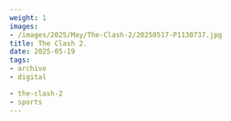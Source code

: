 ```yaml
---
weight: 1
images:
- /images/2025/May/The-Clash-2/20250517-P1130737.jpg
title: The Clash 2.
date: 2025-05-19
tags:
- archive
- digital

- the-clash-2
- sports
---
```


